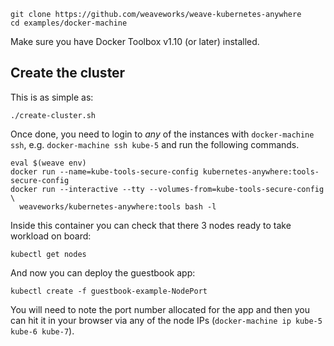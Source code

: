 ```
git clone https://github.com/weaveworks/weave-kubernetes-anywhere
cd examples/docker-machine
```

Make sure you have Docker Toolbox v1.10 (or later) installed.

## Create the cluster

This is as simple as:
```
./create-cluster.sh
```

Once done, you need to login to _any_ of the instances with `docker-machine ssh`,
e.g. `docker-machine ssh kube-5` and run the following commands.

```
eval $(weave env)
docker run --name=kube-tools-secure-config kubernetes-anywhere:tools-secure-config
docker run --interactive --tty --volumes-from=kube-tools-secure-config \
  weaveworks/kubernetes-anywhere:tools bash -l
```

Inside this container you can check that there 3 nodes ready to take workload on board:
```
kubectl get nodes
```

And now you can deploy the guestbook app:
```
kubectl create -f guestbook-example-NodePort
```

You will need to note the port number allocated for the app and then you can hit it in
your browser via any of the node IPs (`docker-machine ip kube-5 kube-6 kube-7`).
